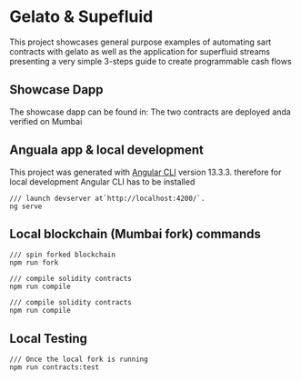 # Gelato & Supefluid

This project showcases general purpose examples of automating sart contracts with gelato as well as the application for superfluid streams presenting a very simple 3-steps guide to create programmable cash flows

## Showcase Dapp
The showcase dapp can be found in:
The two contracts are deployed anda verified on Mumbai




## Anguala app & local development
This project was generated with [Angular CLI](https://github.com/angular/angular-cli) version 13.3.3.
therefore for local development Angular CLI has to be installed
```
/// launch devserver at`http://localhost:4200/`.
ng serve
````

## Local blockchain (Mumbai fork) commands
```
/// spin forked blockchain
npm run fork
````
```
/// compile solidity contracts
npm run compile
````

```
/// compile solidity contracts
npm run compile
````

## Local Testing
```
/// Once the local fork is running
npm run contracts:test
````
